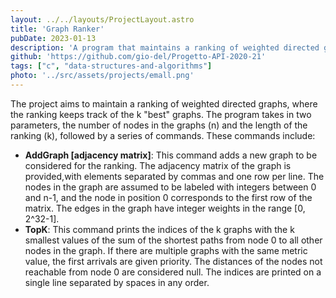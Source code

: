 ```yaml
---
layout: ../../layouts/ProjectLayout.astro
title: 'Graph Ranker'
pubDate: 2023-01-13
description: 'A program that maintains a ranking of weighted directed graphs'
github: 'https://github.com/gio-del/Progetto-API-2020-21'
tags: ["c", "data-structures-and-algorithms"]
photo: '../src/assets/projects/emall.png'
---
```

The project aims to maintain a ranking of weighted directed graphs, where the ranking keeps track of the k "best" graphs. The program takes in two parameters, the number of nodes in the graphs (n) and the length of the ranking (k), followed by a series of commands. These commands include:

- **AddGraph [adjacency matrix]**: This command adds a new graph to be considered for the ranking. The adjacency matrix of the graph is provided,with elements separated by commas and one row per line. The nodes in the graph are assumed to be labeled with integers between 0 and n-1, and the node in position 0 corresponds to the first row of the matrix. The edges in the graph have integer weights in the range [0, 2^32-1].
- **TopK**: This command prints the indices of the k graphs with the k smallest values of the sum of the shortest paths from node 0 to all other nodes in the graph. If there are multiple graphs with the same metric value, the first arrivals are given priority. The distances of the nodes not reachable from node 0 are considered null. The indices are printed on a single line separated by spaces in any order.
